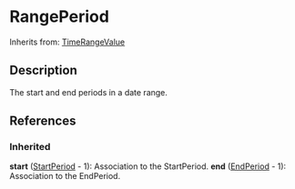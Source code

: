 
# RangePeriod

Inherits from: [TimeRangeValue](TimeRangeValue.md)



## Description

The start and end periods in a date range.




## References

### Inherited

**start** ([StartPeriod](StartPeriod.md) - 1): Association to the StartPeriod.
**end** ([EndPeriod](EndPeriod.md) - 1): Association to the EndPeriod.



